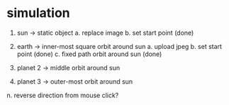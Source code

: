 # simulation
1. sun -> static object
  a. replace image
  b. set start point (done)
  
2. earth -> inner-most square orbit around sun
  a. upload jpeg
  b. set start point (done)
  c. fixed path orbit around sun (done)

3. planet 2 -> middle orbit around sun

4. planet 3 -> outer-most orbit around sun

n. reverse direction from mouse click?
